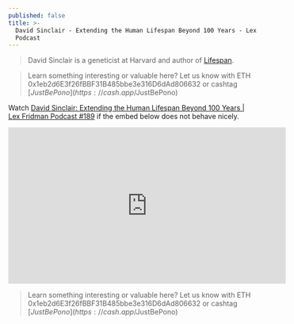 ```yaml
---
published: false
title: >-
  David Sinclair - Extending the Human Lifespan Beyond 100 Years - Lex Fridman
  Podcast
---
```


> David Sinclair is a geneticist at Harvard and author of [Lifespan](https://www.amazon.com/Lifespan-Why-Age_and-Dont-Have/dp/1501191977).

> Learn something interesting or valuable here? Let us know with ETH 0x1eb2d6E3f26fBBF31B485bbe3e316D6dAd806632 or cashtag [$JustBePono](https://cash.app/$JustBePono)

Watch [David Sinclair: Extending the Human Lifespan Beyond 100 Years | Lex Fridman Podcast #189](https://youtu.be/jhKZIq3SlYE) if the embed below does not behave nicely. 

<div class="embed-container"><iframe width="560" height="315" src="https://www.youtube.com/embed/jhKZIq3SlYE" title="YouTube video player" frameborder="0" allow="accelerometer; autoplay; clipboard-write; encrypted-media; gyroscope; picture-in-picture" allowfullscreen></iframe></div>

> Learn something interesting or valuable here? Let us know with ETH 0x1eb2d6E3f26fBBF31B485bbe3e316D6dAd806632 or cashtag [$JustBePono](https://cash.app/$JustBePono)
